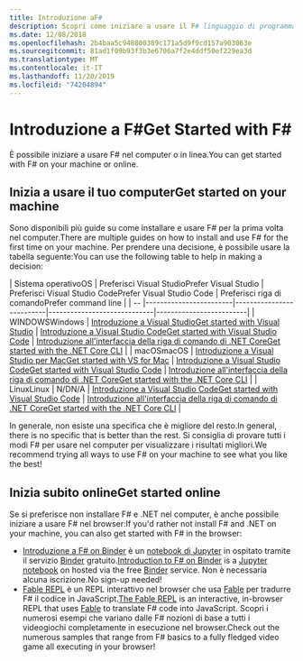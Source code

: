 ```yaml
---
title: Introduzione aF#
description: Scopri come iniziare a usare il F# linguaggio di programmazione.
ms.date: 12/08/2018
ms.openlocfilehash: 2b4baa5c948800389c171a5d9f9cd157a903063e
ms.sourcegitcommit: 81ad1f09b93f3b3e6706a7f2e4ddf50ef229ea3d
ms.translationtype: MT
ms.contentlocale: it-IT
ms.lasthandoff: 11/20/2019
ms.locfileid: "74204894"
---
```

# <a name="get-started-with-f"></a><span data-ttu-id="94485-103">Introduzione a F\#</span><span class="sxs-lookup"><span data-stu-id="94485-103">Get Started with F\#</span></span>

<span data-ttu-id="94485-104">È possibile iniziare a usare F# nel computer o in linea.</span><span class="sxs-lookup"><span data-stu-id="94485-104">You can get started with F# on your machine or online.</span></span>

## <a name="get-started-on-your-machine"></a><span data-ttu-id="94485-105">Inizia a usare il tuo computer</span><span class="sxs-lookup"><span data-stu-id="94485-105">Get started on your machine</span></span>

<span data-ttu-id="94485-106">Sono disponibili più guide su come installare e usare F# per la prima volta nel computer.</span><span class="sxs-lookup"><span data-stu-id="94485-106">There are multiple guides on how to install and use F# for the first time on your machine.</span></span>  <span data-ttu-id="94485-107">Per prendere una decisione, è possibile usare la tabella seguente:</span><span class="sxs-lookup"><span data-stu-id="94485-107">You can use the following table to help in making a decision:</span></span>

| <span data-ttu-id="94485-108">Sistema operativo</span><span class="sxs-lookup"><span data-stu-id="94485-108">OS</span></span> | <span data-ttu-id="94485-109">Preferisci Visual Studio</span><span class="sxs-lookup"><span data-stu-id="94485-109">Prefer Visual Studio</span></span> | <span data-ttu-id="94485-110">Preferisci Visual Studio Code</span><span class="sxs-lookup"><span data-stu-id="94485-110">Prefer Visual Studio Code</span></span> | <span data-ttu-id="94485-111">Preferisci riga di comando</span><span class="sxs-lookup"><span data-stu-id="94485-111">Prefer command line</span></span> |
| -- |------------------------|--------------------------|-----------------------------|-------------------------|
| <span data-ttu-id="94485-112">WINDOWS</span><span class="sxs-lookup"><span data-stu-id="94485-112">Windows</span></span> | [<span data-ttu-id="94485-113">Introduzione a Visual Studio</span><span class="sxs-lookup"><span data-stu-id="94485-113">Get started with Visual Studio</span></span>](get-started-visual-studio.md) | [<span data-ttu-id="94485-114">Introduzione a Visual Studio Code</span><span class="sxs-lookup"><span data-stu-id="94485-114">Get started with Visual Studio Code</span></span>](get-started-vscode.md) | [<span data-ttu-id="94485-115">Introduzione all'interfaccia della riga di comando di .NET Core</span><span class="sxs-lookup"><span data-stu-id="94485-115">Get started with the .NET Core CLI</span></span>](get-started-command-line.md) |
| <span data-ttu-id="94485-116">macOS</span><span class="sxs-lookup"><span data-stu-id="94485-116">macOS</span></span> | [<span data-ttu-id="94485-117">Introduzione a Visual Studio per Mac</span><span class="sxs-lookup"><span data-stu-id="94485-117">Get started with VS for Mac</span></span>](get-started-with-visual-studio-for-mac.md) | [<span data-ttu-id="94485-118">Introduzione a Visual Studio Code</span><span class="sxs-lookup"><span data-stu-id="94485-118">Get started with Visual Studio Code</span></span>](get-started-vscode.md) | [<span data-ttu-id="94485-119">Introduzione all'interfaccia della riga di comando di .NET Core</span><span class="sxs-lookup"><span data-stu-id="94485-119">Get started with the .NET Core CLI</span></span>](get-started-command-line.md) |
| <span data-ttu-id="94485-120">Linux</span><span class="sxs-lookup"><span data-stu-id="94485-120">Linux</span></span> | <span data-ttu-id="94485-121">N/D</span><span class="sxs-lookup"><span data-stu-id="94485-121">N/A</span></span> | [<span data-ttu-id="94485-122">Introduzione a Visual Studio Code</span><span class="sxs-lookup"><span data-stu-id="94485-122">Get started with Visual Studio Code</span></span>](get-started-vscode.md) | [<span data-ttu-id="94485-123">Introduzione all'interfaccia della riga di comando di .NET Core</span><span class="sxs-lookup"><span data-stu-id="94485-123">Get started with the .NET Core CLI</span></span>](get-started-command-line.md) |

<span data-ttu-id="94485-124">In generale, non esiste una specifica che è migliore del resto.</span><span class="sxs-lookup"><span data-stu-id="94485-124">In general, there is no specific that is better than the rest.</span></span> <span data-ttu-id="94485-125">Si consiglia di provare tutti i modi F# per usare nel computer per visualizzare i risultati migliori.</span><span class="sxs-lookup"><span data-stu-id="94485-125">We recommend trying all ways to use F# on your machine to see what you like the best!</span></span>

## <a name="get-started-online"></a><span data-ttu-id="94485-126">Inizia subito online</span><span class="sxs-lookup"><span data-stu-id="94485-126">Get started online</span></span>

<span data-ttu-id="94485-127">Se si preferisce non installare F# e .NET nel computer, è anche possibile iniziare a usare F# nel browser:</span><span class="sxs-lookup"><span data-stu-id="94485-127">If you'd rather not install F# and .NET on your machine, you can also get started with F# in the browser:</span></span>

* <span data-ttu-id="94485-128">[Introduzione a F# on Binder](https://mybinder.org/v2/gh/dotnet/try/master?urlpath=lab) è un [notebook di Jupyter](https://jupyter.org/) in ospitato tramite il servizio [Binder](https://mybinder.org/) gratuito.</span><span class="sxs-lookup"><span data-stu-id="94485-128">[Introduction to F# on Binder](https://mybinder.org/v2/gh/dotnet/try/master?urlpath=lab) is a [Jupyter notebook](https://jupyter.org/) on hosted via the free [Binder](https://mybinder.org/) service.</span></span> <span data-ttu-id="94485-129">Non è necessaria alcuna iscrizione.</span><span class="sxs-lookup"><span data-stu-id="94485-129">No sign-up needed!</span></span>
* <span data-ttu-id="94485-130">[Fable REPL](https://fable.io/repl/) è un REPL interattivo nel browser che usa [Fable](https://fable.io/) per tradurre F# il codice in JavaScript.</span><span class="sxs-lookup"><span data-stu-id="94485-130">[The Fable REPL](https://fable.io/repl/) is an interactive, in-browser REPL that uses [Fable](https://fable.io/) to translate F# code into JavaScript.</span></span> <span data-ttu-id="94485-131">Scopri i numerosi esempi che variano dalle F# nozioni di base a tutti i videogiochi completamente in esecuzione nel browser.</span><span class="sxs-lookup"><span data-stu-id="94485-131">Check out the numerous samples that range from F# basics to a fully fledged video game all executing in your browser!</span></span>

